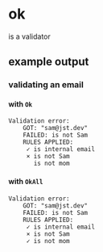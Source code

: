 # ok 
is a validator

## example output

### validating an email

#### with `Ok`
```
Validation error:
    GOT: "sam@jst.dev"
    FAILED: is not Sam
    RULES APPLIED:
     ✓ is internal email
     × is not Sam
       is not mom
```

#### with `OkAll`
```
Validation error:
    GOT: "sam@jst.dev"
    FAILED: is not Sam
    RULES APPLIED:
     ✓ is internal email
     × is not Sam
     ✓ is not mom
```